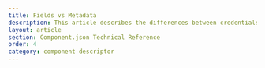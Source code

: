 ```yaml
---
title: Fields vs Metadata
description: This article describes the differences between credentials, action/trigger configuration and metadata
layout: article
section: Component.json Technical Reference
order: 4
category: component descriptor
---
```

